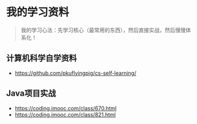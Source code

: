 # 我的学习资料
> 我的学习心法：先学习核心（最常用的东西），然后直接实战，然后慢慢体系化！
## 计算机科学自学资料
- https://github.com/pkuflyingpig/cs-self-learning/
## Java项目实战
- https://coding.imooc.com/class/670.html
- https://coding.imooc.com/class/821.html

